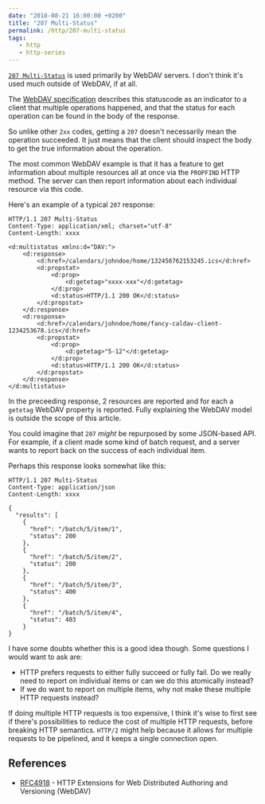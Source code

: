 ```yaml
---
date: "2018-08-21 16:00:00 +0200"
title: "207 Multi-Status"
permalink: /http/207-multi-status
tags:
   - http
   - http-series
---
```


[`207 Multi-Status`][1] is used primarily by WebDAV servers. I don't think
it's used much outside of WebDAV, if at all.

The [WebDAV specification][2] describes this statuscode as an indicator to
a client that multiple operations happened, and that the status for each
operation can  be found in the body of the response.

So unlike other `2xx` codes, getting a `207` doesn't necessarily mean the
operation succeeded. It just means that the client should inspect the body
to get the true information about the operation.

The most common WebDAV example is that it has a feature to get information
about multiple resources all at once via the `PROPFIND` HTTP method. The
server can then report information about each individual resource via this
code.

Here's an example of a typical `207` response:

```http
HTTP/1.1 207 Multi-Status
Content-Type: application/xml; charset="utf-8"
Content-Length: xxxx

<d:multistatus xmlns:d="DAV:">
    <d:response>
        <d:href>/calendars/johndoe/home/132456762153245.ics</d:href>
        <d:propstat>
            <d:prop>
                <d:getetag>"xxxx-xxx"</d:getetag>
            </d:prop>
            <d:status>HTTP/1.1 200 OK</d:status>
        </d:propstat>
    </d:response>
    <d:response>
        <d:href>/calendars/johndoe/home/fancy-caldav-client-1234253678.ics</d:href>
        <d:propstat>
            <d:prop>
                <d:getetag>"5-12"</d:getetag>
            </d:prop>
            <d:status>HTTP/1.1 200 OK</d:status>
        </d:propstat>
    </d:response>
</d:multistatus>
```

In the preceeding response, 2 resources are reported and for each a `getetag`
WebDAV property is reported. Fully explaining the WebDAV model is outside the
scope of this article.

You could imagine that `207` _might_ be repurposed by some JSON-based API. For
example, if a client made some kind of batch request, and a server wants to
report back on the success of each individual item.

Perhaps this response looks somewhat like this:

```http
HTTP/1.1 207 Multi-Status
Content-Type: application/json
Content-Length: xxxx

{
  "results": [
    {
      "href": "/batch/5/item/1",
      "status": 200
    },
    {
      "href": "/batch/5/item/2",
      "status": 200
    },
    {
      "href": "/batch/5/item/3",
      "status": 400
    },
    {
      "href": "/batch/5/item/4",
      "status": 403
    }
}
```

I have some doubts whether this is a good idea though. Some questions I would
want to ask are:

* HTTP prefers requests to either fully succeed or fully fail. Do we really
  need to report on individual items or can we do this atomically instead?
* If we do want to report on multiple items, why not make these multiple HTTP
  requests instead?

If doing multiple HTTP requests is too expensive, I think it's wise to first
see if there's possibilities to reduce the cost of multiple HTTP requests,
before breaking HTTP semantics. `HTTP/2` might help because it allows for
multiple requests to be pipelined, and it keeps a single connection open.

References
----------

* [RFC4918][2] - HTTP Extensions for Web Distributed Authoring and Versioning (WebDAV)

[1]: https://tools.ietf.org/html/rfc4918#section-11.1
[2]: https://tools.ietf.org/html/rfc4918 "HTTP Extensions for Web Distributed Authoring and Versioning (WebDAV)"
